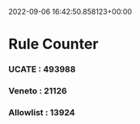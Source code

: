 2022-09-06 16:42:50.858123+00:00
# Rule Counter 
 ### UCATE : 493988

 ### Veneto : 21126

 ### Allowlist : 13924
